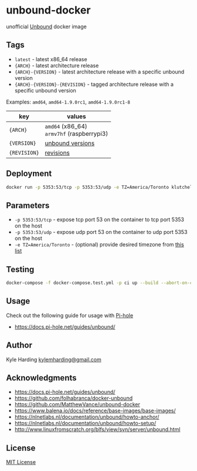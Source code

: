 # unbound-docker

unofficial [Unbound](https://unbound.net) docker image

## Tags

* `latest` - latest x86_64 release
* `{ARCH}` - latest architecture release
* `{ARCH}-{VERSION}` - latest architecture release with a specific unbound version
* `{ARCH}-{VERSION}-{REVISION}` - tagged architecture release with a specific unbound version

Examples: `amd64`, `amd64-1.9.0rc1`, `amd64-1.9.0rc1-8`

|key|values|
|---|---|
|`{ARCH}`|`amd64` (x86_64)<br>`armv7hf` (raspberrypi3)|
|`{VERSION}`|[unbound versions](https://www.nlnetlabs.nl/downloads/unbound/)|
|`{REVISION}`|[revisions](https://github.com/klutchell/unbound-docker/releases)|

## Deployment

```bash
docker run -p 5353:53/tcp -p 5353:53/udp -e TZ=America/Toronto klutchell/unbound
```

## Parameters

* `-p 5353:53/tcp` - expose tcp port 53 on the container to tcp port 5353 on the host
* `-p 5353:53/udp` - expose udp port 53 on the container to udp port 5353 on the host
* `-e TZ=America/Toronto` - (optional) provide desired timezone from [this list](https://en.wikipedia.org/wiki/List_of_tz_database_time_zones)

## Testing

```bash
docker-compose -f docker-compose.test.yml -p ci up --build --abort-on-container-exit
```

## Usage

Check out the following guide for usage with [Pi-hole](https://pi-hole.net/)

* https://docs.pi-hole.net/guides/unbound/

## Author

Kyle Harding <kylemharding@gmail.com>

## Acknowledgments

* https://docs.pi-hole.net/guides/unbound/
* https://github.com/folhabranca/docker-unbound
* https://github.com/MatthewVance/unbound-docker
* https://www.balena.io/docs/reference/base-images/base-images/
* https://nlnetlabs.nl/documentation/unbound/howto-anchor/
* https://nlnetlabs.nl/documentation/unbound/howto-setup/
* http://www.linuxfromscratch.org/blfs/view/svn/server/unbound.html

## License

[MIT License](./LICENSE)